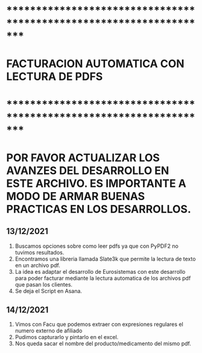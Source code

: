 # ******************************************************************* #
#             FACTURACION AUTOMATICA CON LECTURA DE PDFS              #
# ******************************************************************* #

# POR FAVOR ACTUALIZAR LOS AVANZES DEL DESARROLLO EN ESTE ARCHIVO. ES IMPORTANTE A MODO DE ARMAR BUENAS PRACTICAS EN LOS DESARROLLOS.


## 13/12/2021 ##
1. Buscamos opciones sobre como leer pdfs ya que con PyPDF2 no tuvimos resultados.
2. Encontramos una libreria llamada Slate3k que permite la lectura de texto en un archivo pdf.
3. La idea es adaptar el desarrollo de Eurosistemas con este desarrollo para poder facturar 
   mediante la lectura automatica de los archivos pdf que pasan los clientes.
4. Se deja el Script en Asana.

## 14/12/2021 ##
1. Vimos con Facu que podemos extraer con expresiones regulares el numero externo de afiliado
2. Pudimos capturarlo y pintarlo en el excel.
3. Nos queda sacar el nombre del producto/medicamento del mismo pdf.